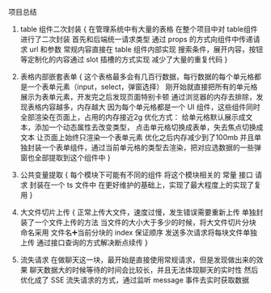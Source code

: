 
项目总结
1. table 组件二次封装
{
    在管理系统中有大量的表格
    在整个项目中对 table组件进行了二次封装
    首先和后端统一请求类型
    通过 props 的方式向组件中传递请求 url 和参数
    常规内容直接在 table 组件内部实现
    搜索条件，展开内容，按钮等定制化的内容通过 slot 插槽的方式实现
    减少了大量的重复代码
}

2. 表格内部嵌套表单
{
    这个表格最多会有几百行数据，每行数据的每个单元格都是一个表单元素（input，select，弹窗选择）
    刚开始就直接把所有的单元格展示为表单元素，开发完之后发现页面特别卡顿
    通过浏览器的内存去排除，发现表格内容越多，内存越大
    因为每个单元格都是一个 UI 组件，这些组件同时全部渲染在页面上，占用的内存接近2g
    优化方式：
    给单元格默认展示成文本，添加一个动态属性去改变类型，
    点击单元格切换成表单，失去焦点切换成文本
    让页面上始终只渲染一个表单元素
    优化之后内存减少到了100mb
    并且单独封装一个表单组件，通过当前单元格的类型去渲染，把对应选数据的一些弹窗也全部提取到这个组件中
}

3. 公共变量提取 
{
    每个模块下可能有不同的组件
    将这个模块相关的 常量 接口 请求 封装在一个 ts 文件中
    在更好维护的基础上，实现了最大程度上的实现了复用
}

4. 大文件切片上传
{
    正常上传大文件，速度过慢，发生错误需要重新上传
    单独封装了一个文件上传的方法
    当文件的大小大于多少的时候，将大文件切片分块 命名采用 文件名➕当前分块的 index 保证顺序
    发送多次请求将每块文件单独上传
    通过接口查询的方式解决断点续传
}

5. 流失请求
    在做聊天这一块，最开始是直接使用常规请求，但是发现做出来的效果
    聊天数据大的时候等待的时间会比较长，并且无法体现聊天的实时性
    然后优化成了 SSE 流失请求的方式，通过监听 message 事件去实时获取数据

